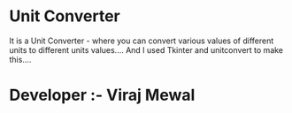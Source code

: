 
# Unit Converter

It is a Unit Converter - where you can convert various values of different units
to different units values.... And I used Tkinter and unitconvert to make this....

# Developer :- Viraj Mewal

